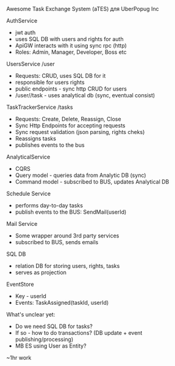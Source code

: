 Awesome Task Exchange System (aTES) для UberPopug Inc


AuthService
* jwt auth
* uses SQL DB with users and rights for auth
* ApiGW interacts with it using sync rpc (http)
* Roles: Admin, Manager, Developer, Boss etc

UsersService  /user
* Requests: CRUD, uses SQL DB for it
* responsible for users rights  
* public endpoints - sync http CRUD for users
* /user/<id>/task  - uses analytical db (sync, eventual consist)

TaskTrackerService /tasks
* Requests: Create, Delete, Reassign, Close
* Sync Http Endpoints for accepting requests
* Sync request validation (json parsing, rights cheks)
* Reassigns tasks
* publishes events to the bus

AnalyticalService
* CQRS
* Query model - queries data from Analytic DB (sync)
* Command model - subscribed to BUS, updates Analytical DB


Schedule Service
* performs day-to-day tasks
* publish events to the BUS: SendMail(userId)


Mail Service
* Some wrapper around 3rd party services
* subscribed to BUS, sends emails

SQL DB
* relation DB for storing users, rights, tasks
* serves as projection 

EventStore
* Key - userId
* Events: TaskAssigned(taskId, userId)



What's unclear yet:
* Do we need SQL DB for tasks?
* If so - how to do transactions? (DB update + event publishing/processing)
* MB ES using User as Entity?

~1hr work

